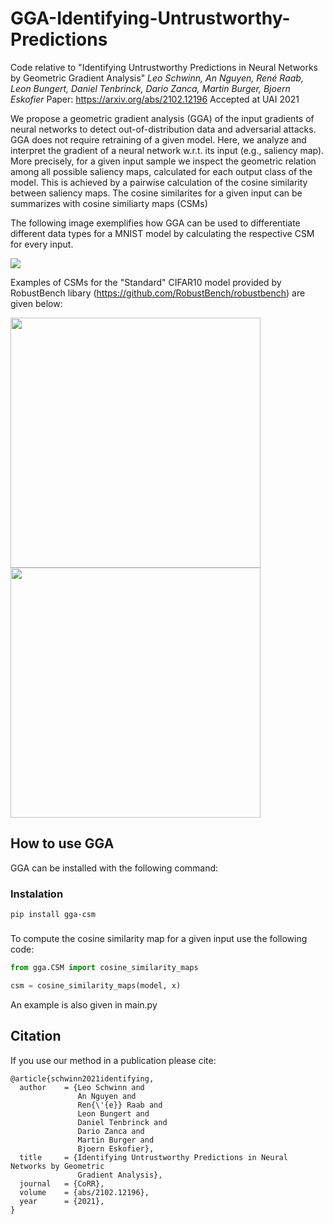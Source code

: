 # GGA-Identifying-Untrustworthy-Predictions
Code relative to "Identifying Untrustworthy Predictions in Neural Networks by Geometric Gradient Analysis"
*Leo Schwinn, An Nguyen, René Raab, Leon Bungert, Daniel Tenbrinck, Dario Zanca, Martin Burger, Bjoern Eskofier*
Paper: https://arxiv.org/abs/2102.12196
Accepted at UAI 2021

We propose a geometric gradient analysis (GGA) of the input gradients of neural networks to detect out-of-distribution data and adversarial attacks. GGA does not require retraining of a given model. Here, we analyze and interpret the gradient of a neural network w.r.t. its input (e.g., saliency map). More precisely, for a given input sample we inspect the geometric relation among all possible saliency maps, calculated for each output class of the model. This is achieved by a pairwise calculation of the cosine similarity between saliency maps. The cosine similarites for a given input can be summarizes with cosine similiarty maps (CSMs)

The following image exemplifies how GGA can be used to differentiate different data types for a MNIST model by calculating the respective CSM for every input.

<img src="../../../Downloads/GGA-Identifying-Untrustworthy-Predictions-main/Images/CSM_MNIST.JPG">

Examples of CSMs for the "Standard" CIFAR10 model provided by RobustBench libary (https://github.com/RobustBench/robustbench) are given below:

<p float="center">
  <img src="../../../Downloads/GGA-Identifying-Untrustworthy-Predictions-main/Images/CSM_Clean_Data_CIFAR10_Model.png", width=400>
  <img src="../../../Downloads/GGA-Identifying-Untrustworthy-Predictions-main/Images/CSM_Noisy_Data_CIFAR10_Model.png", width=400>
</p>

## How to use GGA

GGA can be installed with the following command:

### Instalation
```
pip install gga-csm
```

###

To compute the cosine similarity map for a given input use the following code:

``` python
from gga.CSM import cosine_similarity_maps

csm = cosine_similarity_maps(model, x)
```

An example is also given in main.py

## Citation

If you use our method in a publication please cite:
```
@article{schwinn2021identifying,
  author    = {Leo Schwinn and
               An Nguyen and
               Ren{\'{e}} Raab and
               Leon Bungert and
               Daniel Tenbrinck and
               Dario Zanca and
               Martin Burger and
               Bjoern Eskofier},
  title     = {Identifying Untrustworthy Predictions in Neural Networks by Geometric
               Gradient Analysis},
  journal   = {CoRR},
  volume    = {abs/2102.12196},
  year      = {2021},
}
```
